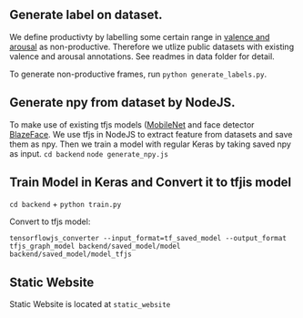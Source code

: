 ## Generate label on dataset.
We define productivty by labelling some certain range in [valence and arousal](https://en.wikipedia.org/wiki/Emotional_granularity#Valence_and_arousal) as non-productive. Therefore we utlize public datasets with existing valence and arousal annotations. See readmes in data folder for detail.

To generate non-productive frames, run `python generate_labels.py`.

## Generate npy from dataset by NodeJS.
To make use of existing tfjs models ([MobileNet](https://github.com/tensorflow/tfjs-models/tree/master/mobilenet) and face detector [BlazeFace](https://github.com/tensorflow/tfjs-models/tree/master/blazeface). We use tfjs in NodeJS to extract feature from datasets and save them as npy. Then we train a model with regular Keras by taking saved npy as input.
`cd backend`
`node generate_npy.js`

## Train Model in Keras and Convert it to tfjis model

`cd backend` + `python train.py`

Convert to tfjs model: 

`tensorflowjs_converter --input_format=tf_saved_model --output_format tfjs_graph_model backend/saved_model/model backend/saved_model/model_tfjs` 

## Static Website

Static Website is located at `static_website`






